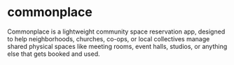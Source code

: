 # commonplace
Commonplace is a lightweight community space reservation app, designed to help neighborhoods, churches, co-ops, or local collectives manage shared physical spaces like meeting rooms, event halls, studios, or anything else that gets booked and used.
